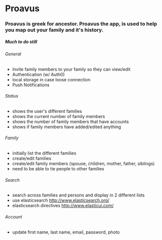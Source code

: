 # Proavus

### Proavus is greek for ancestor. Proavus the app, is used to help you map out your family and it's history.

##### <em>Much to do still</em>

###### General
- Invite family members to your family so they can view/edit
- Authentication (w/ Auth0)
- local storage in case loose connection
- Push Notifications

###### Status
- shows the user's different families
- shows the current number of family members
- shows the number of family members that have accounts
- shows if family members have added/edited anything

###### Family
- initially list the different families
- create/edit families
- create/edit family members (spouse, children, mother, father, siblings)
- need to be able to tie people to other families

###### Search
- search across families and persons and display in 2 different lists
- use elasticsearch http://www.elasticsearch.org/
- elasticsearch directives http://www.elasticui.com/

###### Account
- update first name, last name, email, password, photo


